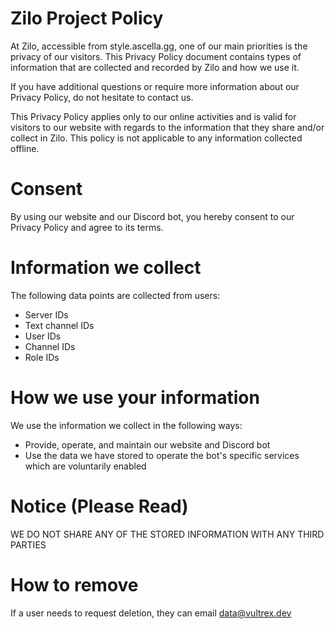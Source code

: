 # Zilo Project Policy

At Zilo, accessible from style.ascella.gg, one of our main priorities is the privacy of our visitors. This Privacy Policy document contains types of information that are collected and recorded by Zilo and how we use it.

If you have additional questions or require more information about our Privacy Policy, do not hesitate to contact us.

This Privacy Policy applies only to our online activities and is valid for visitors to our website with regards to the information that they share and/or collect in Zilo. This policy is not applicable to any information collected offline.

# Consent
By using our website and our Discord bot, you hereby consent to our Privacy Policy and agree to its terms.

# Information we collect
The following data points are collected from users:

- Server IDs
- Text channel IDs
- User IDs
- Channel IDs
- Role IDs

# How we use your information
We use the information we collect in the following ways:

- Provide, operate, and maintain our website and Discord bot
- Use the data we have stored to operate the bot's specific services which are voluntarily enabled

# Notice (Please Read)
WE DO NOT SHARE ANY OF THE STORED INFORMATION WITH ANY THIRD PARTIES

# How to remove
If a user needs to request deletion, they can email data@vultrex.dev
